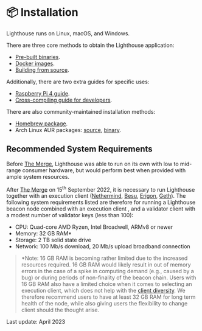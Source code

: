 # 📦 Installation

Lighthouse runs on Linux, macOS, and Windows.

There are three core methods to obtain the Lighthouse application:

- [Pre-built binaries](./installation-binaries.md).
- [Docker images](./docker.md).
- [Building from source](./installation-source.md).

Additionally, there are two extra guides for specific uses:

- [Raspberry Pi 4 guide](./pi.md).
- [Cross-compiling guide for developers](./cross-compiling.md).

There are also community-maintained installation methods:

- [Homebrew package](./homebrew.md).
- Arch Linux AUR packages: [source](https://aur.archlinux.org/packages/lighthouse-ethereum),
  [binary](https://aur.archlinux.org/packages/lighthouse-ethereum-bin).



## Recommended System Requirements

Before [The Merge](https://ethereum.org/en/roadmap/merge/), Lighthouse was able to run on its own with low to mid-range consumer hardware, but would perform best when provided with ample system resources. 

After [The Merge](https://ethereum.org/en/roadmap/merge/) on 15<sup>th</sup> September 2022, it is necessary to run Lighthouse together with an execution client ([Nethermind](https://nethermind.io/), [Besu](https://www.hyperledger.org/use/besu), [Erigon](https://github.com/ledgerwatch/erigon), [Geth](https://geth.ethereum.org/)). The following system requirements listed are therefore for running a Lighthouse beacon node combined with an execution client , and a validator client with a modest number of validator keys (less than 100):


* CPU: Quad-core AMD Ryzen, Intel Broadwell, ARMv8 or newer
* Memory: 32 GB RAM*
* Storage: 2 TB solid state drive
* Network: 100 Mb/s download, 20 Mb/s upload broadband connection

> *Note: 16 GB RAM is becoming rather limited due to the increased resources required. 16 GB RAM would likely result in out of memory errors in the case of a spike in computing demand (e.g., caused by a bug) or during periods of non-finality of the beacon chain. Users with 16 GB RAM also have a limited choice when it comes to selecting an execution client, which does not help with the [client diversity](https://clientdiversity.org/). We therefore recommend users to have at least 32 GB RAM for long term health of the node, while also giving users the flexibility to change client should the thought arise. 

Last update: April 2023
